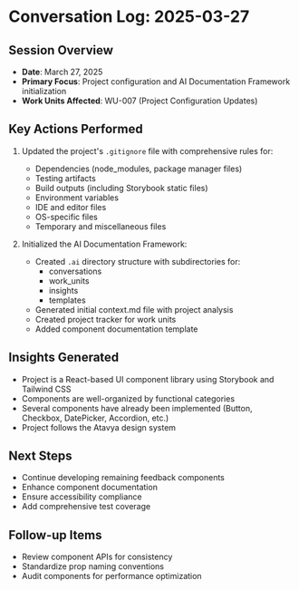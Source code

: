 # Conversation Log: 2025-03-27

## Session Overview
- **Date**: March 27, 2025
- **Primary Focus**: Project configuration and AI Documentation Framework initialization
- **Work Units Affected**: WU-007 (Project Configuration Updates)

## Key Actions Performed
1. Updated the project's `.gitignore` file with comprehensive rules for:
   - Dependencies (node_modules, package manager files)
   - Testing artifacts
   - Build outputs (including Storybook static files)
   - Environment variables
   - IDE and editor files
   - OS-specific files
   - Temporary and miscellaneous files

2. Initialized the AI Documentation Framework:
   - Created `.ai` directory structure with subdirectories for:
     - conversations
     - work_units
     - insights
     - templates
   - Generated initial context.md file with project analysis
   - Created project tracker for work units
   - Added component documentation template

## Insights Generated
- Project is a React-based UI component library using Storybook and Tailwind CSS
- Components are well-organized by functional categories
- Several components have already been implemented (Button, Checkbox, DatePicker, Accordion, etc.)
- Project follows the Atavya design system

## Next Steps
- Continue developing remaining feedback components
- Enhance component documentation
- Ensure accessibility compliance
- Add comprehensive test coverage

## Follow-up Items
- Review component APIs for consistency
- Standardize prop naming conventions
- Audit components for performance optimization
